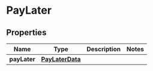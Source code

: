 

# PayLater


## Properties

| Name | Type | Description | Notes |
|------------ | ------------- | ------------- | -------------|
|**payLater** | [**PayLaterData**](PayLaterData.md) |  |  |




